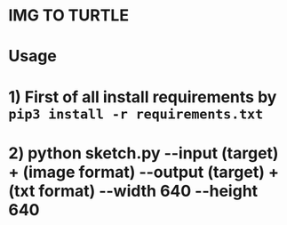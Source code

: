 # IMG TO TURTLE

# Usage 

# 1) First of all install requirements by `pip3 install -r requirements.txt`

# 2) python sketch.py --input (target) + (image format) --output (target) + (txt format) --width 640 --height 640
